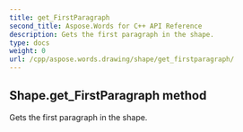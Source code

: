 ```yaml
---
title: get_FirstParagraph
second_title: Aspose.Words for C++ API Reference
description: Gets the first paragraph in the shape. 
type: docs
weight: 0
url: /cpp/aspose.words.drawing/shape/get_firstparagraph/
---
```

## Shape.get_FirstParagraph method


Gets the first paragraph in the shape.

